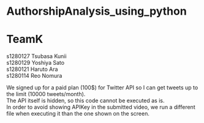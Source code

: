 # AuthorshipAnalysis_using_python

# TeamK

s1280127 Tsubasa Kunii  
s1280129 Yoshiya Sato  
s1280121 Haruto Ara  
s1280114 Reo Nomura  

We signed up for a paid plan (100$) for Twitter API so I can get tweets up to the limit (10000 tweets/month).  
The API itself is hidden, so this code cannot be executed as is.  
In order to avoid showing APIKey in the submitted video, we run a different file when executing it than the one shown on the screen.